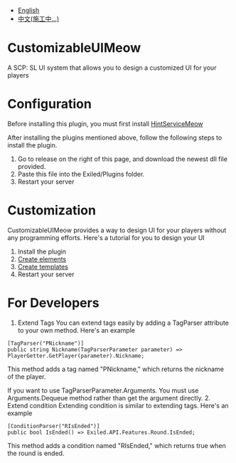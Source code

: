 - [English](README.md)
- [中文(施工中...)](README_Zh.md)
# CustomizableUIMeow
 A SCP: SL UI system that allows you to design a customized UI for your players
#  Configuration
Before installing this plugin, you must first install [HintServiceMeow](https://github.com/MeowServer/HintServiceMeow)
    
After installing the plugins mentioned above, follow the following steps to install the plugin.
1.	Go to release on the right of this page, and download the newest dll file provided.
2.	Paste this file into the Exiled/Plugins folder.
3.	Restart your server

# Customization
CustomizableUIMeow provides a way to design UI for your players without any programming efforts.
Here's a tutorial for you to design your UI
1. Install the plugin
2. [Create elements](./Tutorial/CreateElements.md)
3. [Create templates](./Tutorial/CreateTemplates.md)
4. Restart your server

# For Developers
1. Extend Tags
You can extend tags easily by adding a TagParser attribute to your own method. Here's an example
```Csharp
[TagParser("PNickname")]
public string Nickname(TagParserParameter parameter) => PlayerGetter.GetPlayer(parameter).Nickname;
```
This method adds a tag named "PNickname," which returns the nickname of the player. 

If you want to use TagParserParameter.Arguments. You must use Arguments.Dequeue method rather than get the argument directly.
2. Extend condition
Extending condition is similar to extending tags. Here's an example
```Csharp
[ConditionParser("RIsEnded")]
public bool IsEnded() => Exiled.API.Features.Round.IsEnded;
```
This method adds a condition named "RIsEnded," which returns true when the round is ended.

